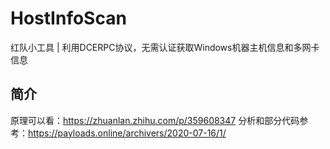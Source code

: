 # HostInfoScan
红队小工具 | 利用DCERPC协议，无需认证获取Windows机器主机信息和多网卡信息
## 简介
原理可以看：https://zhuanlan.zhihu.com/p/359608347
分析和部分代码参考：https://payloads.online/archivers/2020-07-16/1/
